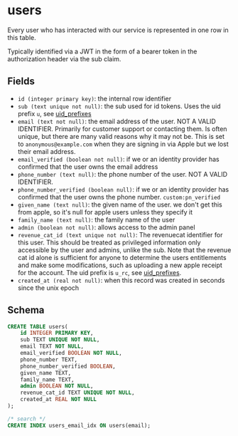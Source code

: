 # users

Every user who has interacted with our service is represented in one row in this
table.

Typically identified via a JWT in the form of a bearer token in the
authorization header via the sub claim.

## Fields

- `id (integer primary key)`: the internal row identifier
- `sub (text unique not null)`: the sub used for id tokens. Uses the uid prefix
  `u`, see [uid_prefixes](../uid_prefixes.md)
- `email (text not null)`: the email address of the user. NOT A VALID IDENTIFIER.
  Primarily for customer support or contacting them. Is often unique, but there are
  many valid reasons why it may not be. This is set to `anonymous@example.com` when
  they are signing in via Apple but we lost their email address.
- `email_verified (boolean not null)`: if we or an identity provider has confirmed
  that the user owns the email address
- `phone_number (text null)`: the phone number of the user. NOT A VALID IDENTIFIER.
- `phone_number_verified (boolean null)`: if we or an identity provider has confirmed
  that the user owns the phone number.
  `custom:pn_verified`
- `given_name (text null)`: the given name of the user. we don't get this from apple,
  so it's null for apple users unless they specify it
- `family_name (text null)`: the family name of the user
- `admin (boolean not null)`: allows access to the admin panel
- `revenue_cat_id (text unique not null)`: The revenuecat identifier for this user. This
  should be treated as privileged information only accessible by the user and
  admins, unlike the sub. Note that the revenue cat id alone is sufficient for anyone
  to determine the users entitlements and make some modifications, such as uploading
  a new apple receipt for the account. The uid prefix is `u_rc`, see
  [uid_prefixes](../uid_prefixes.md).
- `created_at (real not null)`: when this record was created in seconds since
  the unix epoch

## Schema

```sql
CREATE TABLE users(
    id INTEGER PRIMARY KEY,
    sub TEXT UNIQUE NOT NULL,
    email TEXT NOT NULL,
    email_verified BOOLEAN NOT NULL,
    phone_number TEXT,
    phone_number_verified BOOLEAN,
    given_name TEXT,
    family_name TEXT,
    admin BOOLEAN NOT NULL,
    revenue_cat_id TEXT UNIQUE NOT NULL,
    created_at REAL NOT NULL
);

/* search */
CREATE INDEX users_email_idx ON users(email);
```

